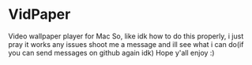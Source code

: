 # VidPaper
Video wallpaper player for Mac
So, like idk how to do this properly, i just pray it works any issues shoot me a message and ill see what i can do(if you can send messages on github again idk) Hope y'all enjoy :) 
